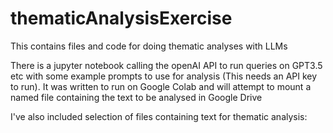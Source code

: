 # thematicAnalysisExercise
This contains files and code for doing thematic analyses with LLMs

There is a jupyter notebook  calling the openAI API to run queries on GPT3.5 etc with some example prompts to use for analysis (This needs an API key to run). It was written to run on Google Colab and will attempt to mount a named file containing the text to be analysed in Google Drive

I've also included selection of files containing text for thematic analysis:
